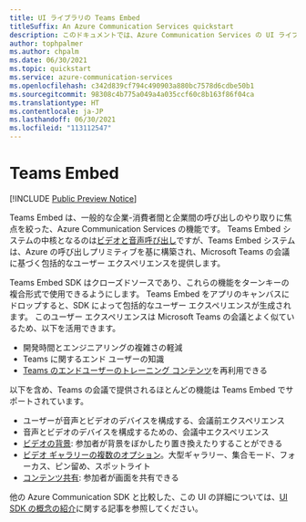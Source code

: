 ```yaml
---
title: UI ライブラリの Teams Embed
titleSuffix: An Azure Communication Services quickstart
description: このドキュメントでは、Azure Communication Services の UI ライブラリの Teams Embed 機能を使用して、ターンキーの呼び出しエクスペリエンスを構築する方法について説明します。
author: tophpalmer
ms.author: chpalm
ms.date: 06/30/2021
ms.topic: quickstart
ms.service: azure-communication-services
ms.openlocfilehash: c342d839cf794c490903a880bc7578d6cdbe50b1
ms.sourcegitcommit: 98308c4b775a049a4a035ccf60c8b163f86f04ca
ms.translationtype: HT
ms.contentlocale: ja-JP
ms.lasthandoff: 06/30/2021
ms.locfileid: "113112547"
---
```

# <a name="teams-embed"></a>Teams Embed

[!INCLUDE [Public Preview Notice](../../includes/private-preview-include.md)]


Teams Embed は、一般的な企業-消費者間と企業間の呼び出しのやり取りに焦点を絞った、Azure Communication Services の機能です。 Teams Embed システムの中核となるのは[ビデオと音声呼び出し](../voice-video-calling/calling-sdk-features.md)ですが、Teams Embed システムは、Azure の呼び出しプリミティブを基に構築され、Microsoft Teams の会議に基づく包括的なユーザー エクスペリエンスを提供します。

Teams Embed SDK はクローズドソースであり、これらの機能をターンキーの複合形式で使用できるようにします。 Teams Embed をアプリのキャンバスにドロップすると、SDK によって包括的なユーザー エクスペリエンスが生成されます。 このユーザー エクスペリエンスは Microsoft Teams の会議とよく似ているため、以下を活用できます。

- 開発時間とエンジニアリングの複雑さの軽減
- Teams に関するエンド ユーザーの知識
- [Teams のエンドユーザーのトレーニング コンテンツ](https://support.microsoft.com/office/meetings-in-teams-e0b0ae21-53ee-4462-a50d-ca9b9e217b67)を再利用できる

以下を含め、Teams の会議で提供されるほとんどの機能は Teams Embed でサポートされています。

- ユーザーが音声とビデオのデバイスを構成する、会議前エクスペリエンス
- 音声とビデオのデバイスを構成するための、会議中エクスペリエンス
- [ビデオの背景](https://support.microsoft.com/office/change-your-background-for-a-teams-meeting-f77a2381-443a-499d-825e-509a140f4780): 参加者が背景をぼかしたり置き換えたりすることができる
- [ビデオ ギャラリーの複数のオプション](https://support.microsoft.com/office/using-video-in-microsoft-teams-3647fc29-7b92-4c26-8c2d-8a596904cdae)。大型ギャラリー、集合モード、フォーカス、ピン留め、スポットライト
- [コンテンツ共有](https://support.microsoft.com/office/share-content-in-a-meeting-in-teams-fcc2bf59-aecd-4481-8f99-ce55dd836ce8): 参加者が画面を共有できる

他の Azure Communication SDK と比較した、この UI の詳細については、[UI SDK の概念の紹介](ui-library-overview.md)に関する記事を参照してください。 

